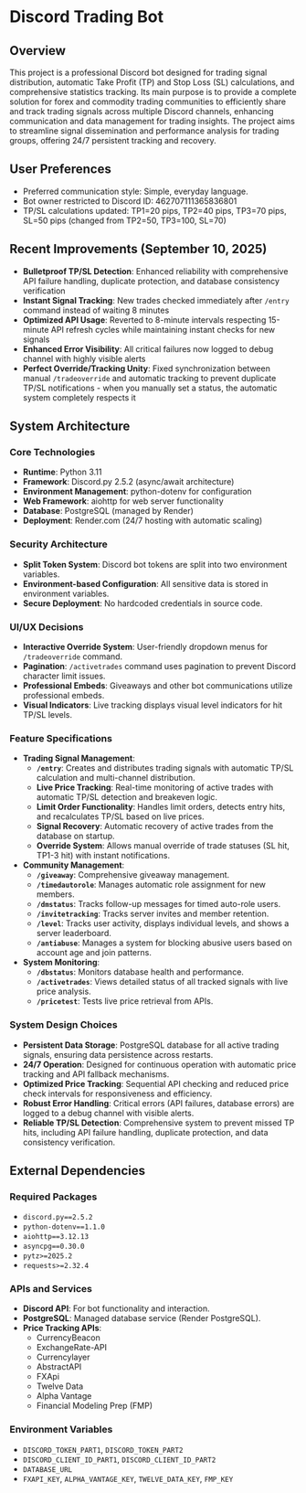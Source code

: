 # Discord Trading Bot

## Overview
This project is a professional Discord bot designed for trading signal distribution, automatic Take Profit (TP) and Stop Loss (SL) calculations, and comprehensive statistics tracking. Its main purpose is to provide a complete solution for forex and commodity trading communities to efficiently share and track trading signals across multiple Discord channels, enhancing communication and data management for trading insights. The project aims to streamline signal dissemination and performance analysis for trading groups, offering 24/7 persistent tracking and recovery.

## User Preferences
- Preferred communication style: Simple, everyday language.
- Bot owner restricted to Discord ID: 462707111365836801
- TP/SL calculations updated: TP1=20 pips, TP2=40 pips, TP3=70 pips, SL=50 pips (changed from TP2=50, TP3=100, SL=70)

## Recent Improvements (September 10, 2025)
- **Bulletproof TP/SL Detection**: Enhanced reliability with comprehensive API failure handling, duplicate protection, and database consistency verification
- **Instant Signal Tracking**: New trades checked immediately after `/entry` command instead of waiting 8 minutes
- **Optimized API Usage**: Reverted to 8-minute intervals respecting 15-minute API refresh cycles while maintaining instant checks for new signals
- **Enhanced Error Visibility**: All critical failures now logged to debug channel with highly visible alerts
- **Perfect Override/Tracking Unity**: Fixed synchronization between manual `/tradeoverride` and automatic tracking to prevent duplicate TP/SL notifications - when you manually set a status, the automatic system completely respects it

## System Architecture

### Core Technologies
- **Runtime**: Python 3.11
- **Framework**: Discord.py 2.5.2 (async/await architecture)
- **Environment Management**: python-dotenv for configuration
- **Web Framework**: aiohttp for web server functionality
- **Database**: PostgreSQL (managed by Render)
- **Deployment**: Render.com (24/7 hosting with automatic scaling)

### Security Architecture
- **Split Token System**: Discord bot tokens are split into two environment variables.
- **Environment-based Configuration**: All sensitive data is stored in environment variables.
- **Secure Deployment**: No hardcoded credentials in source code.

### UI/UX Decisions
- **Interactive Override System**: User-friendly dropdown menus for `/tradeoverride` command.
- **Pagination**: `/activetrades` command uses pagination to prevent Discord character limit issues.
- **Professional Embeds**: Giveaways and other bot communications utilize professional embeds.
- **Visual Indicators**: Live tracking displays visual level indicators for hit TP/SL levels.

### Feature Specifications
- **Trading Signal Management**:
    - **`/entry`**: Creates and distributes trading signals with automatic TP/SL calculation and multi-channel distribution.
    - **Live Price Tracking**: Real-time monitoring of active trades with automatic TP/SL detection and breakeven logic.
    - **Limit Order Functionality**: Handles limit orders, detects entry hits, and recalculates TP/SL based on live prices.
    - **Signal Recovery**: Automatic recovery of active trades from the database on startup.
    - **Override System**: Allows manual override of trade statuses (SL hit, TP1-3 hit) with instant notifications.
- **Community Management**:
    - **`/giveaway`**: Comprehensive giveaway management.
    - **`/timedautorole`**: Manages automatic role assignment for new members.
    - **`/dmstatus`**: Tracks follow-up messages for timed auto-role users.
    - **`/invitetracking`**: Tracks server invites and member retention.
    - **`/level`**: Tracks user activity, displays individual levels, and shows a server leaderboard.
    - **`/antiabuse`**: Manages a system for blocking abusive users based on account age and join patterns.
- **System Monitoring**:
    - **`/dbstatus`**: Monitors database health and performance.
    - **`/activetrades`**: Views detailed status of all tracked signals with live price analysis.
    - **`/pricetest`**: Tests live price retrieval from APIs.

### System Design Choices
- **Persistent Data Storage**: PostgreSQL database for all active trading signals, ensuring data persistence across restarts.
- **24/7 Operation**: Designed for continuous operation with automatic price tracking and API fallback mechanisms.
- **Optimized Price Tracking**: Sequential API checking and reduced price check intervals for responsiveness and efficiency.
- **Robust Error Handling**: Critical errors (API failures, database errors) are logged to a debug channel with visible alerts.
- **Reliable TP/SL Detection**: Comprehensive system to prevent missed TP hits, including API failure handling, duplicate protection, and data consistency verification.

## External Dependencies

### Required Packages
- `discord.py==2.5.2`
- `python-dotenv==1.1.0`
- `aiohttp==3.12.13`
- `asyncpg==0.30.0`
- `pytz>=2025.2`
- `requests>=2.32.4`

### APIs and Services
- **Discord API**: For bot functionality and interaction.
- **PostgreSQL**: Managed database service (Render PostgreSQL).
- **Price Tracking APIs**:
    - CurrencyBeacon
    - ExchangeRate-API
    - Currencylayer
    - AbstractAPI
    - FXApi
    - Twelve Data
    - Alpha Vantage
    - Financial Modeling Prep (FMP)

### Environment Variables
- `DISCORD_TOKEN_PART1`, `DISCORD_TOKEN_PART2`
- `DISCORD_CLIENT_ID_PART1`, `DISCORD_CLIENT_ID_PART2`
- `DATABASE_URL`
- `FXAPI_KEY`, `ALPHA_VANTAGE_KEY`, `TWELVE_DATA_KEY`, `FMP_KEY`